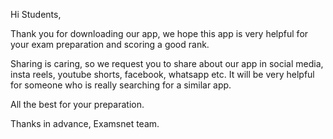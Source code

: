 Hi Students,

Thank you for downloading our app, we hope this app is very helpful for your exam preparation and scoring a good rank.

Sharing is caring, so we request you to share about our app in social media, insta reels, youtube shorts, facebook, whatsapp etc. It will be very helpful for someone who is really searching for a similar app. 

All the best for your preparation.

Thanks in advance,
Examsnet team.
